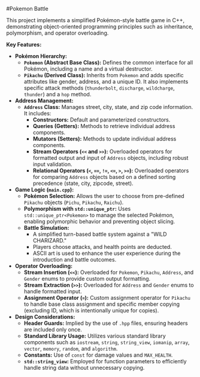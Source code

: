#Pokemon Battle

This project implements a simplified Pokémon-style battle game in C++, demonstrating object-oriented programming principles such as inheritance, polymorphism, and operator overloading.

**Key Features:**

*   **Pokémon Hierarchy:**
    *   **`Pokemon` (Abstract Base Class):** Defines the common interface for all Pokémon, including a name and a virtual destructor.
    *   **`Pikachu` (Derived Class):** Inherits from `Pokemon` and adds specific attributes like gender, address, and a unique ID. It also implements specific attack methods (`thunderbolt`, `discharge`, `wildcharge`, `thunder`) and a `hop` method.
*   **Address Management:**
    *   **`Address` Class:** Manages street, city, state, and zip code information. It includes:
        *   **Constructors:** Default and parameterized constructors.
        *   **Queries (Getters):** Methods to retrieve individual address components.
        *   **Mutators (Setters):** Methods to update individual address components.
        *   **Stream Operators (`<<` and `>>`):** Overloaded operators for formatted output and input of `Address` objects, including robust input validation.
        *   **Relational Operators (`<`, `==`, `!=`, `<=`, `>`, `>=`):** Overloaded operators for comparing `Address` objects based on a defined sorting precedence (state, city, zipcode, street).
*   **Game Logic (`main.cpp`):**
    *   **Pokémon Selection:** Allows the user to choose from pre-defined `Pikachu` objects (`Pichu`, `Pikachu`, `Raichu`).
    *   **Polymorphism with `std::unique_ptr`:** Uses `std::unique_ptr<Pokemon>` to manage the selected Pokémon, enabling polymorphic behavior and preventing object slicing.
    *   **Battle Simulation:**
        *   A simplified turn-based battle system against a "WILD CHARIZARD."
        *   Players choose attacks, and health points are deducted.
        *   ASCII art is used to enhance the user experience during the introduction and battle outcomes.
*   **Operator Overloading:**
    *   **Stream Insertion (`<<`):** Overloaded for `Pokemon`, `Pikachu`, `Address`, and `Gender` enums to provide custom output formatting.
    *   **Stream Extraction (`>>`):** Overloaded for `Address` and `Gender` enums to handle formatted input.
    *   **Assignment Operator (`=`):** Custom assignment operator for `Pikachu` to handle base class assignment and specific member copying (excluding ID, which is intentionally unique for copies).
*   **Design Considerations:**
    *   **Header Guards:** Implied by the use of `.hpp` files, ensuring headers are included only once.
    *   **Standard Library Usage:** Utilizes various standard library components such as `iostream`, `string`, `string_view`, `iomanip`, `array`, `vector`, `memory`, `random`, and `algorithm`.
    *   **Constants:** Use of `const` for damage values and `MAX_HEALTH`.
    *   **`std::string_view`:** Employed for function parameters to efficiently handle string data without unnecessary copying.
